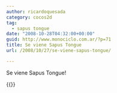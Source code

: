```yaml
---
author: ricardoquesada
category: cocos2d
tag:
  - sapus tongue
date: "2008-10-28T04:32:00+00:00"
guid: http://www.monociclo.com.ar/?p=71
title: Se viene Sapus Tongue
url: /2008/10/27/se-viene-sapus-tongue/

---
```

Se viene Sapus Tongue!  

{{<youtube fgHPJqR7HtA >}}